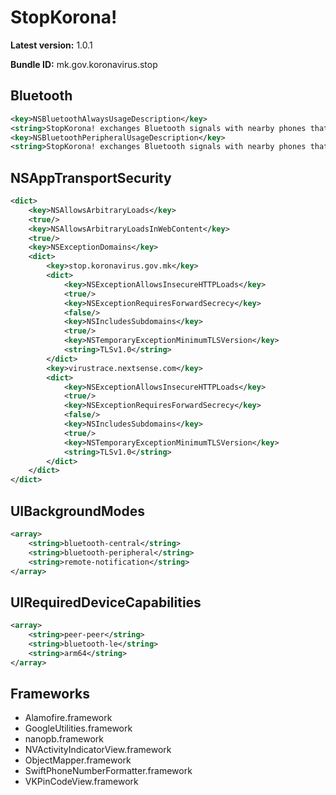 # StopKorona!

**Latest version:** 1.0.1

**Bundle ID:** mk.gov.koronavirus.stop

## Bluetooth
```xml
<key>NSBluetoothAlwaysUsageDescription</key>
<string>StopKorona! exchanges Bluetooth signals with nearby phones that run the same app. These signals are in a form of anonymous ID to ensure your privacy. </string>
<key>NSBluetoothPeripheralUsageDescription</key>
<string>StopKorona! exchanges Bluetooth signals with nearby phones that run the same app. These signals are in a form of anonymous ID to ensure your privacy. </string>
```

## NSAppTransportSecurity
```xml
<dict>
	<key>NSAllowsArbitraryLoads</key>
	<true/>
	<key>NSAllowsArbitraryLoadsInWebContent</key>
	<true/>
	<key>NSExceptionDomains</key>
	<dict>
		<key>stop.koronavirus.gov.mk</key>
		<dict>
			<key>NSExceptionAllowsInsecureHTTPLoads</key>
			<true/>
			<key>NSExceptionRequiresForwardSecrecy</key>
			<false/>
			<key>NSIncludesSubdomains</key>
			<true/>
			<key>NSTemporaryExceptionMinimumTLSVersion</key>
			<string>TLSv1.0</string>
		</dict>
		<key>virustrace.nextsense.com</key>
		<dict>
			<key>NSExceptionAllowsInsecureHTTPLoads</key>
			<true/>
			<key>NSExceptionRequiresForwardSecrecy</key>
			<false/>
			<key>NSIncludesSubdomains</key>
			<true/>
			<key>NSTemporaryExceptionMinimumTLSVersion</key>
			<string>TLSv1.0</string>
		</dict>
	</dict>
</dict>
```

## UIBackgroundModes
```xml
<array>
	<string>bluetooth-central</string>
	<string>bluetooth-peripheral</string>
	<string>remote-notification</string>
</array>
```

## UIRequiredDeviceCapabilities
```xml
<array>
	<string>peer-peer</string>
	<string>bluetooth-le</string>
	<string>arm64</string>
</array>
```

## Frameworks
- Alamofire.framework
- GoogleUtilities.framework
- nanopb.framework
- NVActivityIndicatorView.framework
- ObjectMapper.framework
- SwiftPhoneNumberFormatter.framework
- VKPinCodeView.framework
